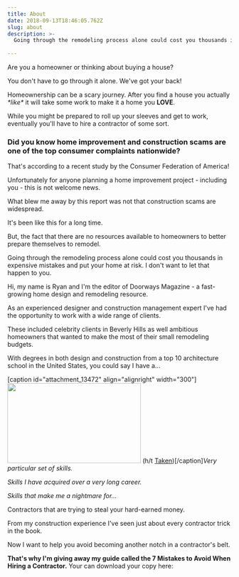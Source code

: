```yaml
---
title: About
date: 2018-09-13T18:46:05.762Z
slug: about
description: >-
  Going through the remodeling process alone could cost you thousands in expensive mistakes and put your home at risk. I don't want to let that happen to you.
  
---
```

Are you a homeowner or thinking about buying a house?



You don't have to go through it alone. We've got your back! 



Homeownership can be a scary journey. After you find a house you actually <em>\*like\*</em> it will take some work to make it a home you <strong>LOVE</strong>.



While you might be prepared to roll up your sleeves and get to work, eventually you'll have to hire a contractor of some sort.



<h3>Did you know home improvement and construction scams are one of the top consumer complaints nationwide?</h3>



That's according to a recent study by the Consumer Federation of America!



Unfortunately for anyone planning a home improvement project - including you - this is not welcome news.



What blew me away by this report was not that construction scams are widespread.



It's been like this for a long time.



But, the fact that there are no resources available to homeowners to better prepare themselves to remodel. 



Going through the remodeling process alone could cost you thousands in expensive mistakes and put your home at risk. I don't want to let that happen to you.



Hi, my name is Ryan and I'm the editor of Doorways Magazine - a fast-growing home design and remodeling resource. 



As an experienced designer and construction management expert I've had the opportunity to work with a wide range of clients. 



These included celebrity clients in Beverly Hills as well ambitious homeowners that wanted to make the most of their small remodeling budgets.



With degrees in both design and construction from a top 10 architecture school in the United States, you could say I have a... 



\[caption id="attachment_13472" align="alignright" width="300"]<img src="http://www.doorwaysmagazine.com/wp-content/uploads/particular_skills-300x180.jpg" alt="" width="300" height="180" class="size-medium wp-image-13472"> (h/t <a href="https://www.youtube.com/watch?v=jZOywn1qArI" target="_blank">Taken</a>)\[/caption]<em>Very particular set of skills.</em> 



<em>Skills I have acquired over a very long career.</em> 



<em>Skills that make me a nightmare for…</em>



Contractors that are trying to steal your hard-earned money. 



From my construction experience I've seen just about every contractor trick in the book. 



Now I want to help you avoid becoming another notch in a contractor's belt.



<strong>That's why I'm giving away my guide called the 7 Mistakes to Avoid When Hiring a Contractor.</strong> Your can download your copy here:
